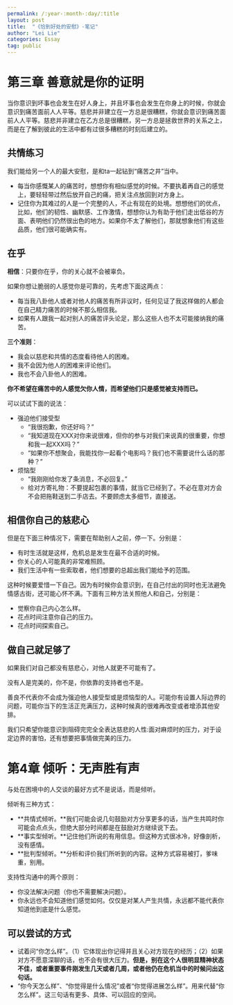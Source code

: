 ```yaml
---
permalink: /:year-:month-:day/:title
layout: post
title:  "《恰到好处的安慰》-笔记"
author: "Lei Lie"
categories: Essay
tag: public
---
```

# 第三章 善意就是你的证明

当你意识到坏事也会发生在好人身上，并且坏事也会发生在你身上的时候，你就会意识到痛苦面前人人平等。慈悲并非建立在一方总是很糟糕，你就会意识到痛苦面前人人平等。慈悲并非建立在乙方总是很糟糕，另一方总是拯救世界的关系之上，而是在了解到彼此的生活中都有过很多糟糕的时刻后建立的。

## 共情练习

我们能给另一个人的最大安慰，是和ta一起钻到“痛苦之井”当中。

- 每当你感慨某人的痛苦时，想想你有相似感觉的时候。不要执着再自己的感觉上，要轻轻带过然后放开自己的痛，把关注点放回到对方身上。
- 记住你为其难过的人是一个完整的人，不止有现在的处境。想想他们的优点，比如，他们的韧性、幽默感、工作激情，想想你认为有助于他们走出低谷的方面、表明他们仍然很出色的地方。如果你不太了解他们，那就想象他们有这些品质，他们很可能确实有。

## 在乎

**相信**：只要你在乎，你的关心就不会被辜负。

如果你想让脆弱的人感觉你是可靠的，先考虑下面这两点：

- 每当我八卦他人或者对他人的痛苦有所非议时，任何见证了我这样做的人都会在自己精力痛苦的时候不那么相信我。
- 如果有人跟我一起对别人的痛苦评头论足，那么这些人也不太可能接纳我的痛苦。

**三个准则**：

- 我会以慈悲和共情的态度看待他人的困难。
- 我不会因为他人的困难来评论他们。
- 我也不会八卦他人的困难。

**你不希望在痛苦中的人感觉欠你人情，而希望他们只是感觉被支持而已。**

可以试试下面的说法：

- 强迫他们接受型
  - “我很抱歉，你还好吗？”
  - “我知道现在XXX对你来说很难，但你的参与对我们来说真的很重要，你想和我一起XXX吗？”
  - “如果你不想聚会，我能找你一起看个电影吗？我们也不需要说什么话的那种？”
- 烦恼型
  - “我刚刚给你发了条消息，不必回复。”
  - 给对方寄礼物：不要提起包裹的事情，就当它已经到了。不必在意对方会不会把拖鞋送到二手店去。不要顾虑太多细节，直接送。

## 相信你自己的慈悲心

但是在下面三种情况下，需要在帮助别人之前，停一下。分别是：

- 有时生活就是这样，危机总是发生在最不合适的时候。
- 你关心的人可能真的非常难照顾。
- 我们生活中有一些索取者，他们想要的总超出我们能给予的范围。

这种时候要爱惜一下自己。因为有时候你会意识到，在自己付出的同时也无法避免情感古街，还可能心怀不满。下面有三种方法关照他人和自己，分别是：

- 觉察你自己内心怎么样。
- 花点时间注意你自己的压力。
- 花点时间探索自己。

## 做自己就足够了

如果我们对自己都没有慈悲心，对他人就更不可能有了。

没有人是完美的，你不是，你依靠的支持者也不是。

善良不代表你不会成为强迫他人接受型或是烦恼型的人。可能你有设置人际边界的问题，可能你当下的生活正充满压力，这种时候真的很难再改变或者增添其他安排。

我们只希望你能意识到阻碍完完全全表达慈悲的人性:面对麻烦时的压力，对于设定边界的害怕，还有想要把事情做完美的压力。

# 第4章 倾听：无声胜有声

与处在困境中的人交谈的最好方式不是说话，而是倾听。

倾听有三种方式：

- **共情式倾听。**我们可能会说几句鼓励对方分享更多的话，当产生共鸣时你可能会点点头，但绝大部分时间都是在鼓励对方继续说下去。
- **事实型倾听。**记住他们所说的有用信息。但这种方式很冰冷，好像剖析，没有感情。
- **批判型倾听。**分析和评价我们所听到的内容。这种方式容易被打，爹味重，别用。

支持性沟通中的两个原则：

- 你没法解决问题（你也不需要解决问题）。
- 你永远也不会知道他们感觉如何。仅仅是对某人产生共情，永远都不能代表你知道他到底是什么感觉。

## 可以尝试的方式

- 试着问“你怎么样”。（1）它体现出你记得并且关心对方现在的经历；（2）如果对方不愿意深聊的话，也不会有很大压力。**但是，别在这个人很明显精神状态不佳，或者重要事件刚发生几天或者几周，或者他仍在危机当中的时候问出这句话。**
- “你今天怎么样”、“你觉得是什么情况”或者“你觉得进展怎么样”。用来代替“你怎么样”。这三句话有更多、具体、可以回应的空间。